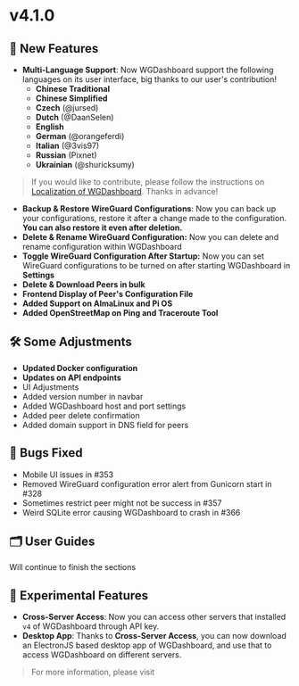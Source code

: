 # v4.1.0

## 🎉 New Features
- **Multi-Language Support**: Now WGDashboard support the following languages on its user interface, big thanks to our user's contribution!
    - **Chinese Traditional**
    - **Chinese Simplified**
    - **Czech** (@jursed)
    - **Dutch** (@DaanSelen)
    - **English**
    - **German** (@orangeferdi)
    - **Italian** (@3vis97)
    - **Russian** (Pixnet)
    - **Ukrainian** (@shuricksumy)

> If you would like to contribute, please follow the instructions on [Localization of WGDashboard](https://github.com/donaldzou/WGDashboard/issues/397). Thanks in advance!

- **Backup & Restore WireGuard Configurations**: Now you can back up your configurations, restore it after a change made to the configuration. **You can also restore it even after deletion.**
- **Delete & Rename WireGuard Configuration:** Now you can delete and rename configuration within WGDashboard
- **Toggle WireGuard Configuration After Startup:** Now you can set WireGuard configurations to be turned on after starting WGDashboard in **Settings**
- **Delete & Download Peers in bulk**
- **Frontend Display of Peer's Configuration File**
- **Added Support on AlmaLinux and Pi OS**
- **Added OpenStreetMap on Ping and Traceroute Tool**

## 🛠️ Some Adjustments
- **Updated Docker configuration**
- **Updates on API endpoints**
- UI Adjustments
- Added version number in navbar
- Added WGDashboard host and port settings
- Added peer delete confirmation
- Added domain support in DNS field for peers

## 🧐 Bugs Fixed
- Mobile UI issues in #353
- Removed WireGuard configuration error alert from Gunicorn start in #328
- Sometimes restrict peer might not be success in #357
- Weird SQLite error causing WGDashboard to crash in #366

## 🗂️ User Guides
Will continue to finish the [](User-Guides.md) sections

## 🥘 Experimental Features
- **Cross-Server Access**: Now you can access other servers that installed `v4` of WGDashboard through API key.
- **Desktop App**: Thanks to **Cross-Server Access**, you can now download an ElectronJS based desktop app of WGDashboard, and use that to access WGDashboard on different servers.
> For more information, please visit [](🥘-Experimental-Features.md)